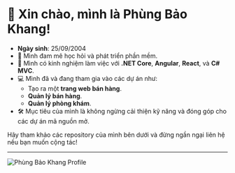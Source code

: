 # 👋 Xin chào, mình là Phùng Bảo Khang!

- **Ngày sinh**: 25/09/2004  
- 🌱 Mình đam mê học hỏi và phát triển phần mềm.
- 🔧 Mình có kinh nghiệm làm việc với **.NET Core**, **Angular**, **React**, và **C# MVC**.
- 💻 Mình đã và đang tham gia vào các dự án như:
  - Tạo ra một **trang web bán hàng**.
  - **Quản lý bán hàng**.
  - **Quản lý phòng khám**.
- 🛠 Mục tiêu của mình là không ngừng cải thiện kỹ năng và đóng góp cho các dự án mã nguồn mở.

Hãy tham khảo các repository của mình bên dưới và đừng ngần ngại liên hệ nếu bạn muốn cộng tác!

---

![Phùng Bảo Khang Profile](./profile-placeholder.png)

